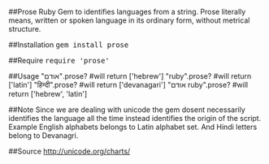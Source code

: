 ##Prose
Ruby Gem to identifies languages from a string. Prose literally means, written or spoken language in its ordinary form, without metrical structure.

##Installation
<tt>gem install prose</tt>

##Require
<tt>require 'prose'</tt>

##Usage
	"אודם".prose?      #will return ['hebrew']
	"ruby".prose?      #will return ['latin']
	"हिन्दी".prose?  #will return ['devanagari']
	"אודם ruby".prose?  #will return ['hebrew', 'latin']

##Note
 Since we are dealing with unicode the gem dosent necessarily identifies the language all the time instead identifies the origin of the script. Example English alphabets belongs to Latin alphabet set. And Hindi letters belong to Devanagri.

##Source
http://unicode.org/charts/ 

